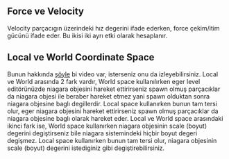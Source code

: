 ## Force ve Velocity

Velocity parçacıgın üzerindeki hız degerini ifade ederken, force çekim/itim gücünü ifade eder. Bu ikisi iki ayrı etki olarak hesaplanır.


## Local ve World Coordinate Space

Bunun hakkında [şöyle](https://youtu.be/KEJx7ZX25gY) bi video var, isterseniz onu da izleyebilirsiniz. Local ve World arasında 2 fark vardır, World space kullanılırken eger level editörünüzde niagara objesini hareket ettirirseniz spawn olmuş parçacıklar da niagara objesi ile beraber hareket etmez yani spawn olduktan sonra niagara objesine baglı degillerdir. Local space kullanırken bunun tam tersi olur, eger niagara objesini hareket ettirirseniz spawn olmuş parçacıklar da niagara objesine baglı olarak hareket eder. Local ve World space arasındaki ikinci fark ise, World space kullanırken niagara objesinin scale (boyut) degerini degiştirseniz bile niagara sistemindeki hiçbir boyut degeri degişmez. Local space kullanırken bunun tam tersi olur, niagara objesinin scale (boyut) degerini istediginiz gibi degiştirebilirsiniz.
